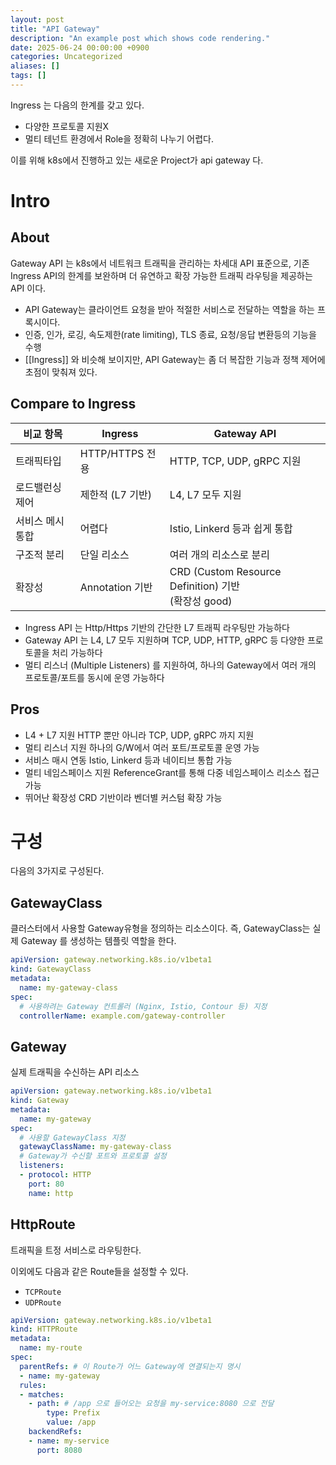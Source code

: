 ```yaml
---
layout: post
title: "API Gateway"
description: "An example post which shows code rendering."
date: 2025-06-24 00:00:00 +0900
categories: Uncategorized
aliases: []
tags: []
---
```


Ingress 는 다음의 한계를 갖고 있다. 
 - 다양한 프로토콜 지원X
 - 멀티 테넌트 환경에서 Role을 정확히 나누기 어렵다. 

이를 위해 k8s에서 진행하고 있는 새로운 Project가 api gateway 다. 

# Intro 

## About
Gateway API 는 k8s에서 네트워크 트래픽을 관리하는 차세대 API 표준으로, 기존 Ingress API의 한계를 보완하며 더 유연하고 확장 가능한 트래픽 라우팅을 제공하는 API 이다. 

- API Gateway는 클라이언트 요청을 받아 적절한 서비스로 전달하는 역할을 하는 프록시이다. 
- 인증, 인가, 로깅, 속도제한(rate limiting), TLS 종료, 요청/응답 변환등의 기능을 수행 
- [[Ingress]] 와 비슷해 보이지만, API Gateway는 좀 더 복잡한 기능과 정책 제어에 초점이 맞춰져 있다. 

## Compare to Ingress

| 비교 항목     | Ingress       | Gateway API                                        |
| --------- | ------------- | -------------------------------------------------- |
| 트래픽타입     | HTTP/HTTPS 전용 | HTTP, TCP, UDP, gRPC 지원                            |
| 로드밸런싱 제어  | 제한적 (L7 기반)   | L4, L7 모두 지원                                       |
| 서비스 메시 통합 | 어렵다           | Istio, Linkerd 등과 쉽게 통합                            |
| 구조적 분리    | 단일 리소스        | 여러 개의 리소스로 분리                                      |
| 확장성       | Annotation 기반 | CRD (Custom Resource Definition) 기반 <br>(확장성 good) |
- Ingress API 는 Http/Https 기반의 간단한 L7 트래픽 라우팅만 가능하다 
- Gateway API 는 L4, L7 모두 지원하며 TCP, UDP, HTTP, gRPC 등 다양한 프로토콜을 처리 가능하다
- 멀티 리스너 (Multiple Listeners) 를 지원하여, 하나의 Gateway에서 여러 개의 프로토콜/포트를 동시에 운영 가능하다 

## Pros 

- L4 + L7 지원
  HTTP 뿐만 아니라 TCP, UDP, gRPC 까지 지원
- 멀티 리스너 지원
  하나의 G/W에서 여러 포트/프로토콜 운영 가능
- 서비스 매시 연동
  Istio, Linkerd 등과 네이티브 통합 가능
- 멀티 네임스페이스 지원
  ReferenceGrant를 통해 다중 네임스페이스 리소스 접근 가능
- 뛰어난 확장성
  CRD 기반이라 벤더별 커스텀 확장 가능

# 구성

다음의 3가지로 구성된다. 

## GatewayClass

클러스터에서 사용할 Gateway유형을 정의하는 리소스이다.
즉, GatewayClass는 실제 Gateway 를 생성하는 템플릿 역할을 한다. 

``` yml
apiVersion: gateway.networking.k8s.io/v1beta1
kind: GatewayClass
metadata:
  name: my-gateway-class
spec:
  # 사용하려는 Gateway 컨트롤러 (Nginx, Istio, Contour 등) 지정
  controllerName: example.com/gateway-controller 

```

## Gateway 

실제 트래픽을 수신하는 API 리소스

``` yml
apiVersion: gateway.networking.k8s.io/v1beta1
kind: Gateway
metadata:
  name: my-gateway
spec:
  # 사용할 GatewayClass 지정
  gatewayClassName: my-gateway-class
  # Gateway가 수신할 포트와 프로토콜 설정
  listeners:
  - protocol: HTTP
    port: 80
    name: http

```

## HttpRoute

트래픽을 트정 서비스로 라우팅한다. 

이외에도 다음과 같은 Route들을 설정할 수 있다. 
- `TCPRoute`
- `UDPRoute`

``` yml
apiVersion: gateway.networking.k8s.io/v1beta1
kind: HTTPRoute
metadata:
  name: my-route
spec:
  parentRefs: # 이 Route가 어느 Gateway에 연결되는지 명시
  - name: my-gateway
  rules:
  - matches:
    - path: # /app 으로 들어오는 요청을 my-service:8080 으로 전달
        type: Prefix
        value: /app
    backendRefs:
    - name: my-service
      port: 8080

```
